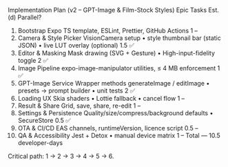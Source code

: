 Implementation Plan (v2 – GPT-Image & Film-Stock Styles)
Epic	Tasks	Est. (d)	Parallel?
1. Bootstrap	Expo TS template, ESLint, Prettier, GitHub Actions	1	–
2. Camera & Style Picker	VisionCamera setup • style thumbnail bar (static JSON) • live LUT overlay (optional)	1.5	✅
3. Editor & Masking	Mask drawing (SVG + Gesture) • High-input-fidelity toggle	2	✅
4. Image Pipeline	expo-image-manipulator utilities, ≤ 4 MB enforcement	1	✅
5. GPT-Image Service	Wrapper methods generateImage / editImage • presets → prompt builder • unit tests	2	✅
6. Loading UX	Skia shaders • Lottie fallback • cancel flow	1	–
7. Result & Share	Grid, save, share, re-edit	1	–
8. Settings & Persistence	Quality/size/compress/background defaults • SecureStore	0.5	✅
9. OTA & CI/CD	EAS channels, runtimeVersion, licence script	0.5	–
10. QA & Accessibility	Jest + Detox • manual device matrix	1	–
Total	—	10.5 developer-days	

Critical path: 1 → 2 → 3 → 4 → 5 → 6. 